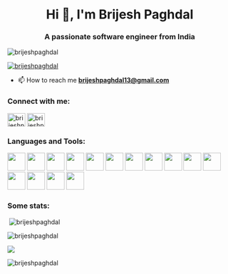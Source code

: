 <h1 align="center">Hi 👋, I'm Brijesh Paghdal</h1>
<h3 align="center">A passionate software engineer from India</h3>

<p align="left"> <img src="https://komarev.com/ghpvc/?username=brijeshpaghdal&label=Profile%20views&color=0e75b6&style=flat" alt="brijeshpaghdal" /> </p>

<p align="left"> <a href="https://github.com/ryo-ma/github-profile-trophy"><img src="https://github-profile-trophy.vercel.app/?username=brijeshpaghdal" alt="brijeshpaghdal" /></a> </p>

<p align="left"> <a href="https://twitter.com/brijeshpaghdal" target="blank"></a> </p>

- 📫 How to reach me **brijeshpaghdal13@gmail.com**

<h3 align="left">Connect with me:</h3>
<p align="left">
<a href="https://linkedin.com/in/brijeshpaghdal" target="blank"><img align="center" src="https://raw.githubusercontent.com/rahuldkjain/github-profile-readme-generator/master/src/images/icons/Social/linked-in-alt.svg" alt="brijeshpaghdal" height="30" width="40" /></a>
<a href="https://instagram.com/brijesh_paghdal" target="blank"><img align="center" src="https://raw.githubusercontent.com/rahuldkjain/github-profile-readme-generator/master/src/images/icons/Social/instagram.svg" alt="brijeshpaghdal" height="30" width="40" /></a>
</p>

<h3 align="left">Languages and Tools:</h3>
<p align="left"> 
  <img height=40 src="https://cdn.jsdelivr.net/gh/devicons/devicon/icons/c/c-original.svg" />
  <img height=40 src="https://cdn.jsdelivr.net/gh/devicons/devicon/icons/cplusplus/cplusplus-original.svg" />
  <img height=40 src="https://cdn.jsdelivr.net/gh/devicons/devicon/icons/python/python-original.svg"/>
  <img height=40 src="https://cdn.jsdelivr.net/gh/devicons/devicon/icons/java/java-original.svg"/>
  <img height=40 src="https://cdn.jsdelivr.net/gh/devicons/devicon/icons/php/php-original.svg" />
  <img height=40 src="https://cdn.jsdelivr.net/gh/devicons/devicon/icons/mysql/mysql-original.svg" />
  <img height=40 src="https://cdn.jsdelivr.net/gh/devicons/devicon/icons/html5/html5-original.svg" />
  <img height=40 src="https://cdn.jsdelivr.net/gh/devicons/devicon/icons/css3/css3-original.svg" />
  <img height=40 src="https://cdn.jsdelivr.net/gh/devicons/devicon/icons/javascript/javascript-original.svg" />
  <img height=40 src="https://cdn.jsdelivr.net/gh/devicons/devicon/icons/git/git-plain.svg"/>
  <img height=40 src="https://cdn.jsdelivr.net/gh/devicons/devicon/icons/github/github-original.svg"/>
  <img height=40 src="https://cdn.jsdelivr.net/gh/devicons/devicon/icons/linux/linux-original.svg" />
  <img height=40 src="https://cdn.jsdelivr.net/gh/devicons/devicon/icons/canva/canva-original.svg"/>
  <img height=40 src="https://cdn.jsdelivr.net/gh/devicons/devicon/icons/atom/atom-original.svg"/>
  <img height=40 src="https://cdn.jsdelivr.net/gh/devicons/devicon/icons/vscode/vscode-original.svg"/>
</p> 

<h3 align="left">Some stats:</h3>
<p>&nbsp;<img align="center" src="https://github-readme-stats.vercel.app/api?username=brijeshpaghdal&show_icons=true&locale=en" alt="brijeshpaghdal" /></p>
<p><img align="center" src="https://github-readme-stats.vercel.app/api/top-langs/?username=brijeshpaghdal&layout=compact&show_icons=true&locale=en" alt="brijeshpaghdal" /> </p>
<p><img align="center" src="https://activity-graph.herokuapp.com/graph?username=brijeshpaghdal" /></p> 
<p><img align="center" src="https://github-readme-streak-stats.herokuapp.com/?user=brijeshpaghdal&" alt="brijeshpaghdal" /></p>

